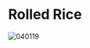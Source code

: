 # Rolled Rice
![040119](https://user-images.githubusercontent.com/50277379/140748419-6b48df40-35dd-4759-9d96-e86bf31347e1.jpg)
